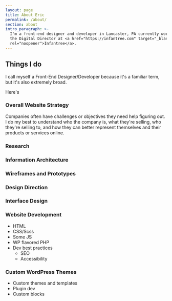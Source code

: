 ```yaml
---
layout: page
title: About Eric
permalink: /about/
section: about
intro_paragraph: >-
  I'm a front-end designer and developer in Lancaster, PA currently working as
  the Digital Director at <a href="https://infantree.com" target="_blank"
  rel="noopener">Infantree</a>.
---
```

## Things I do

I call myself a Front-End Designer/Developer because it's a familiar term, but it's also extremely broad.

Here's 

### Overall Website Strategy

Companies often have challenges or objectives they need help figuring out. I do my best to understand who the company is, what they're selling, who they're selling to, and how they can better represent themselves and their products or services online.

### Research

### Information Architecture

### Wireframes and Prototypes

### Design Direction

### Interface Design

### Website Development

* HTML
* CSS/Scss
* Some JS
* WP flavored PHP 
* Dev best practices
  * SEO
  * Accessibility

### Custom WordPress Themes

* Custom themes and templates
* Plugin dev
* Custom blocks
